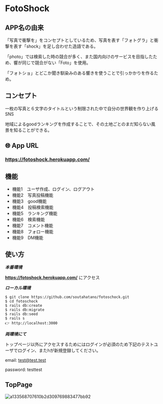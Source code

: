 # FotoShock

## APP名の由来

「写真で衝撃を」をコンセプトとしているため、写真を表す「フォトグラ」と衝撃を表す「shock」を足し合わせた造語である。

「photo」では検索した時の競合が多く、また国内向けのサービスを目指したため、響が同じで競合がない「Foto」を使用。

「フォトショ」とどこか聞き馴染みのある響きを使うことで引っかかりを作るため。

## コンセプト

一枚の写真と６文字のタイトルという制限された中で自分の世界観を作り上げるSNS

地域によるgoodランキングを作成することで、その土地ごとのまだ知らない風景を知ることができる。

## 🌐 App URL
 
### **https://fotoshock.herokuapp.com/**  



## 機能
 
- 機能1　ユーザ作成、ログイン、ログアウト
- 機能2　写真投稿機能
- 機能3　good機能
- 機能4　投稿検索機能
- 機能5　ランキング機能
- 機能6　検索機能
- 機能7　コメント機能
- 機能8　フォロー機能
- 機能9　DM機能

## 使い方
 
***本番環境***
 
 **https://fotoshock.herokuapp.com/** にアクセス
 
***ローカル環境***

```
$ git clone https://github.com/soutahatano/fotoschock.git
$ cd fotoschock
$ rails db:create
$ rails db:migrate
$ rails db:seed
$ rails s
👉 http://localhost:3000
```

***両環境にて***

トップページ以外にアクセスするためにはログインが必須のため下記のテストユーザでログイン、またhが新規登録してください。

email: test@test.test

password: testtest

## TopPage
![a133568707610b2d309769883477bb92](https://user-images.githubusercontent.com/59045355/76297103-9a66dd00-62fa-11ea-8282-6f7448947966.jpg)
